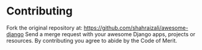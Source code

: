 # Contributing

Fork the original repository at: https://github.com/shahraizali/awesome-django
Send a merge request with your awesome Django apps, projects or resources.
By contributing you agree to abide by the Code of Merit.
